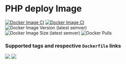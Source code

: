 # PHP deploy Image

[![Docker Image CI](https://github.com/chinayin-docker/php-deploy/actions/workflows/ci.yml/badge.svg?event=schedule)](https://github.com/chinayin-docker/php-deploy/actions/workflows/ci.yml)
[![Docker Image CI](https://github.com/chinayin-docker/php-deploy/actions/workflows/ci.yml/badge.svg?branch=master&event=status)](https://github.com/chinayin-docker/php-deploy/actions/workflows/ci.yml)
![Docker Image Version (latest semver)](https://img.shields.io/docker/v/chinayin/php-deploy?sort=semver)
![Docker Image Size (latest semver)](https://img.shields.io/docker/image-size/chinayin/php-deploy?sort=semver)
![Docker Pulls](https://img.shields.io/docker/pulls/chinayin/php-deploy)

### Supported tags and respective `Dockerfile` links

![](https://img.shields.io/docker/v/chinayin/php-deploy/7.2-srv)
![](https://img.shields.io/docker/v/chinayin/php-deploy/7.2-sso)

